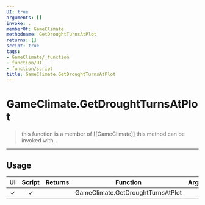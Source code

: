 ```yaml
---
UI: true
arguments: []
invoke: .
memberOf: GameClimate
methodname: GetDroughtTurnsAtPlot
returns: []
script: true
tags:
- GameClimate/_function
- function/UI
- function/script
title: GameClimate.GetDroughtTurnsAtPlot
---
```

# GameClimate.GetDroughtTurnsAtPlot
> this function is a member of [[GameClimate]]
> this method can be invoked with `.`
-----
## Usage
|  UI | Script | Returns | Function | Arguments |
|:---:|:------:|-------:|:--------:|:---------|
|✓|✓||GameClimate.GetDroughtTurnsAtPlot||
